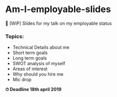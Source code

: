 # Am-I-employable-slides
🚧 [WIP] Slides for my talk on my employable status

### Topics:

- Technical Details about me
- Short term goals
- Long term goals
- SWOT analysis of myself
- Areas of interest
- Why should you hire me
- Mic drop

**⏱ Deadline 18th april 2019**
